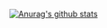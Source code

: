  [![Anurag's github stats](https://github-readme-stats.vercel.app/api?username=username)](https://github.com/anuraghazra/github-readme-stats)
